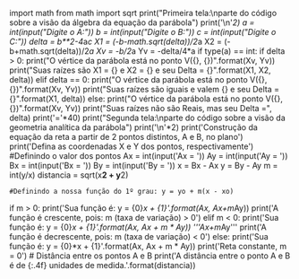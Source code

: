 import math
from math import sqrt
print("Primeira tela:\nparte do código sobre a visão da álgebra da equação da parábola")
print('\n'*2)
a = int(input("Digite o A:"))
b = int(input("Digite o B:"))
c = int(input("Digite o C:"))
delta = b**2-4*a*c
X1 = (-b-math.sqrt(delta))/2*a
X2 = (-b+math.sqrt(delta))/2*a
Xv = -b/2*a
Yv = -delta/4*a
if type(a) == int:
    if delta > 0:
        print("O vértice da parábola está no ponto V({}, {})".format(Xv, Yv))
        print("Suas raízes são X1 = {} e X2 = {} e seu Delta = {}".format(X1, X2, delta))
    elif delta == 0:
        print("O vértice da parábola está no ponto V({}, {})".format(Xv, Yv))
        print("Suas raízes são iguais e valem {} e seu Delta = {}".format(X1, delta))
    else:
        print("O vértice da parábola está no ponto V({}, {})".format(Xv, Yv))
        print("Suas raízes não são Reais, mas seu Delta =", delta)
print('='*40)
print("Segunda tela:\nparte do código sobre a visão da geometria analítica da parábola")
print('\n'*2)
print('Construção da equação da reta a partir de 2 pontos distintos, A e B, no plano')
print('Defina as coordenadas X e Y dos pontos, respectivamente')
    #Definindo o valor dos pontos
Ax = int(input('Ax = '))
Ay = int(input('Ay = '))
Bx = int(input('Bx = '))
By = int(input('By = '))
x = Bx - Ax
y = By - Ay
m = int(y/x)
distancia = sqrt(x**2 + y**2)

    #Definindo a nossa função do 1º grau: y = yo + m(x - xo)
if m > 0:
    print('Sua função é: y = {0}*x + {1}'.format(Ax, Ax+m*Ay))
    print('A função é crescente, pois: m (taxa de variação) > 0')
elif m < 0:
    print('Sua função é: y = {0}*x + {1}'.format(Ax, Ax + m * Ay))
    '''Ax+m*Ay'''
    print('A função é decrescente, pois: m (taxa de variação) < 0')
else:
    print('Sua função é: y = {0}*x + {1}'.format(Ax, Ax + m * Ay))
    print('Reta constante, m = 0')
    # Distância entre os pontos A e B
    print('A distância entre o ponto A e B é de {:.4f} unidades de medida.'.format(distancia))
